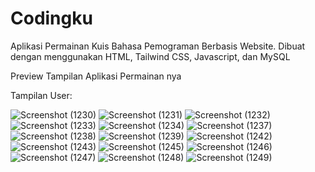 # Codingku
Aplikasi Permainan Kuis Bahasa Pemograman Berbasis Website. Dibuat dengan menggunakan HTML, Tailwind CSS, Javascript, dan MySQL

Preview Tampilan Aplikasi Permainan nya

Tampilan User:

![Screenshot (1230)](https://github.com/Reygan123/Codingku/assets/70354338/3d6b7678-83b7-46b9-bf3f-3aea328b69fc)
![Screenshot (1231)](https://github.com/Reygan123/Codingku/assets/70354338/6182ac4a-95dd-42b7-856b-eb3a5262510c)
![Screenshot (1232)](https://github.com/Reygan123/Codingku/assets/70354338/9610309e-57b4-4999-ae1c-13b1ff303f22)
![Screenshot (1233)](https://github.com/Reygan123/Codingku/assets/70354338/1e305f22-d782-457a-bade-6771b64004a1)
![Screenshot (1234)](https://github.com/Reygan123/Codingku/assets/70354338/d656338e-ce88-40c0-a1d6-595c77deb478)
![Screenshot (1237)](https://github.com/Reygan123/Codingku/assets/70354338/39b1ac68-b80e-4cc2-91d3-efce4d5945f5)
![Screenshot (1238)](https://github.com/Reygan123/Codingku/assets/70354338/d52a9ae7-f42a-4778-a8b0-8f5a9637fbbe)
![Screenshot (1239)](https://github.com/Reygan123/Codingku/assets/70354338/b22b70f4-d074-4c46-a9d6-121de6f3b71d)
![Screenshot (1242)](https://github.com/Reygan123/Codingku/assets/70354338/673c844e-2932-4603-a555-b660cc5e3b14)
![Screenshot (1243)](https://github.com/Reygan123/Codingku/assets/70354338/75c6594c-a120-400f-97eb-db8c2cdefa9b)
![Screenshot (1245)](https://github.com/Reygan123/Codingku/assets/70354338/6fe2dad9-aef7-4ebb-9361-9fb725594bcc)
![Screenshot (1246)](https://github.com/Reygan123/Codingku/assets/70354338/999b4559-5df2-4170-a8df-17196a41d3c1)
![Screenshot (1247)](https://github.com/Reygan123/Codingku/assets/70354338/9940e944-ab1d-43df-8a20-dad26e53e7ad)
![Screenshot (1248)](https://github.com/Reygan123/Codingku/assets/70354338/00422c73-0eba-4857-91b7-39be2b1d839f)
![Screenshot (1249)](https://github.com/Reygan123/Codingku/assets/70354338/fa0d01dc-8ef3-4324-977d-b8f2c82b630e)
